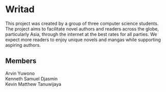 # Writad </br>
This project was created by a group of three computer science students. The project aims to facilitate novel authors and readers across the globe, particularly Asia, through the internet at the best rates for all parties. We expect more readers to enjoy unique novels and mangas while supporting aspiring authors.</br>

## Members</br>
 Arvin Yuwono</br>
 Kenneth Samuel Djasmin</br>
 Kevin Matthew Tanuwijaya</br>
 
